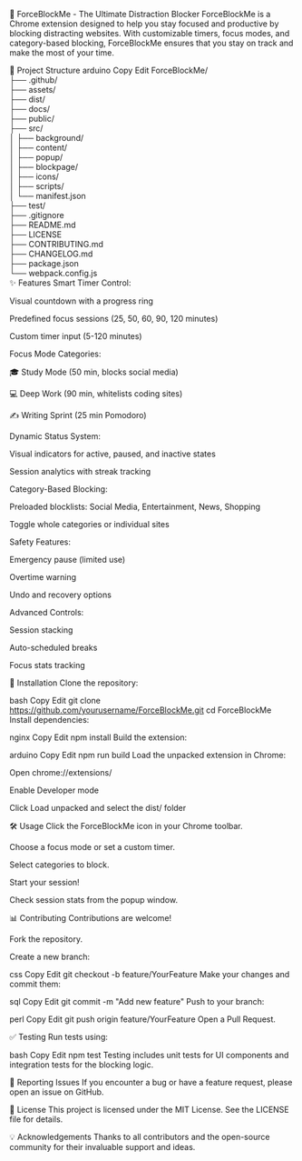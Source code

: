 🚫 ForceBlockMe - The Ultimate Distraction Blocker
ForceBlockMe is a Chrome extension designed to help you stay focused and productive by blocking distracting websites. With customizable timers, focus modes, and category-based blocking, ForceBlockMe ensures that you stay on track and make the most of your time.

📂 Project Structure
arduino
Copy
Edit
ForceBlockMe/  
├── .github/  
├── assets/  
├── dist/  
├── docs/  
├── public/  
├── src/  
│   ├── background/  
│   ├── content/  
│   ├── popup/  
│   ├── blockpage/  
│   ├── icons/  
│   ├── scripts/  
│   └── manifest.json  
├── test/  
├── .gitignore  
├── README.md  
├── LICENSE  
├── CONTRIBUTING.md  
├── CHANGELOG.md  
├── package.json  
└── webpack.config.js  
✨ Features
Smart Timer Control:

Visual countdown with a progress ring

Predefined focus sessions (25, 50, 60, 90, 120 minutes)

Custom timer input (5-120 minutes)

Focus Mode Categories:

🎓 Study Mode (50 min, blocks social media)

💻 Deep Work (90 min, whitelists coding sites)

✍️ Writing Sprint (25 min Pomodoro)

Dynamic Status System:

Visual indicators for active, paused, and inactive states

Session analytics with streak tracking

Category-Based Blocking:

Preloaded blocklists: Social Media, Entertainment, News, Shopping

Toggle whole categories or individual sites

Safety Features:

Emergency pause (limited use)

Overtime warning

Undo and recovery options

Advanced Controls:

Session stacking

Auto-scheduled breaks

Focus stats tracking

🚀 Installation
Clone the repository:

bash
Copy
Edit
git clone https://github.com/yourusername/ForceBlockMe.git
cd ForceBlockMe
Install dependencies:

nginx
Copy
Edit
npm install
Build the extension:

arduino
Copy
Edit
npm run build
Load the unpacked extension in Chrome:

Open chrome://extensions/

Enable Developer mode

Click Load unpacked and select the dist/ folder

🛠️ Usage
Click the ForceBlockMe icon in your Chrome toolbar.

Choose a focus mode or set a custom timer.

Select categories to block.

Start your session!

Check session stats from the popup window.

📊 Contributing
Contributions are welcome!

Fork the repository.

Create a new branch:

css
Copy
Edit
git checkout -b feature/YourFeature
Make your changes and commit them:

sql
Copy
Edit
git commit -m "Add new feature"
Push to your branch:

perl
Copy
Edit
git push origin feature/YourFeature
Open a Pull Request.

✅ Testing
Run tests using:

bash
Copy
Edit
npm test
Testing includes unit tests for UI components and integration tests for the blocking logic.

🐛 Reporting Issues
If you encounter a bug or have a feature request, please open an issue on GitHub.

📄 License
This project is licensed under the MIT License. See the LICENSE file for details.

💡 Acknowledgements
Thanks to all contributors and the open-source community for their invaluable support and ideas.
